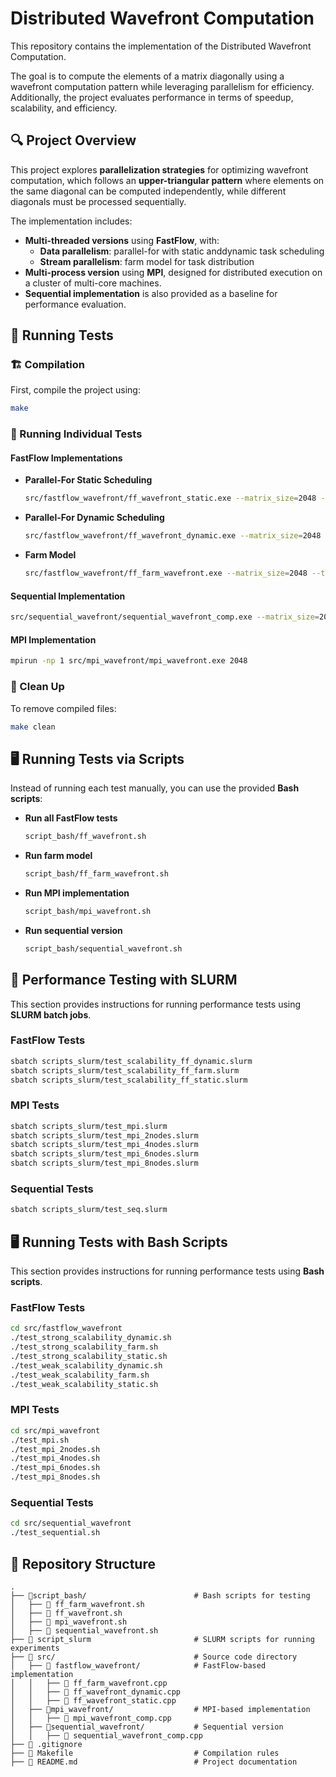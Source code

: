 # Distributed Wavefront Computation

This repository contains the implementation of the Distributed Wavefront Computation.

The goal is to compute the elements of a matrix diagonally using a wavefront computation pattern while leveraging parallelism for efficiency. Additionally, the project evaluates performance in terms of speedup, scalability, and efficiency.


## 🔍 Project Overview

This project explores **parallelization strategies** for optimizing wavefront computation, which follows an **upper-triangular pattern** where elements on the same diagonal can be computed independently, while different diagonals must be processed sequentially.

The implementation includes:
- **Multi-threaded versions** using **FastFlow**, with:
  - **Data parallelism**: parallel-for with static anddynamic task scheduling
  - **Stream parallelism**: farm model for task distribution
- **Multi-process version** using **MPI**, designed for distributed execution on a cluster of multi-core machines.
- **Sequential implementation** is also provided as a baseline for performance evaluation.


## 🚀 Running Tests

### 🏗️ Compilation
First, compile the project using:
```bash
make
```

### 🔬 Running Individual Tests

#### **FastFlow Implementations**
- **Parallel-For Static Scheduling**
  ```bash
  src/fastflow_wavefront/ff_wavefront_static.exe --matrix_size=2048 --threads=2 --granularity=1
  ```
- **Parallel-For Dynamic Scheduling**
  ```bash
  src/fastflow_wavefront/ff_wavefront_dynamic.exe --matrix_size=2048 --threads=2 --granularity=1
  ```
- **Farm Model**
  ```bash
  src/fastflow_wavefront/ff_farm_wavefront.exe --matrix_size=2048 --threads=2 --granularity=1
  ```

#### **Sequential Implementation**
```bash
src/sequential_wavefront/sequential_wavefront_comp.exe --matrix_size=2048
```

#### **MPI Implementation**
```bash
mpirun -np 1 src/mpi_wavefront/mpi_wavefront.exe 2048
```

### 🔄 Clean Up
To remove compiled files:
```bash
make clean
```


## 🖥️ Running Tests via Scripts

Instead of running each test manually, you can use the provided **Bash scripts**:

- **Run all FastFlow tests**
  ```bash
  script_bash/ff_wavefront.sh
  ```
- **Run farm model**
  ```bash
  script_bash/ff_farm_wavefront.sh
  ```
- **Run MPI implementation**
  ```bash
  script_bash/mpi_wavefront.sh
  ```
- **Run sequential version**
  ```bash
  script_bash/sequential_wavefront.sh
  ```


## 🔬 Performance Testing with SLURM

This section provides instructions for running performance tests using **SLURM batch jobs**.

### **FastFlow Tests**
```bash
sbatch scripts_slurm/test_scalability_ff_dynamic.slurm
sbatch scripts_slurm/test_scalability_ff_farm.slurm
sbatch scripts_slurm/test_scalability_ff_static.slurm
```

### **MPI Tests**
```bash
sbatch scripts_slurm/test_mpi.slurm
sbatch scripts_slurm/test_mpi_2nodes.slurm
sbatch scripts_slurm/test_mpi_4nodes.slurm
sbatch scripts_slurm/test_mpi_6nodes.slurm
sbatch scripts_slurm/test_mpi_8nodes.slurm
```

### **Sequential Tests**
```bash
sbatch scripts_slurm/test_seq.slurm
```

## 🖥️ Running Tests with Bash Scripts

This section provides instructions for running performance tests using **Bash scripts**.

### **FastFlow Tests**
```bash
cd src/fastflow_wavefront
./test_strong_scalability_dynamic.sh
./test_strong_scalability_farm.sh
./test_strong_scalability_static.sh
./test_weak_scalability_dynamic.sh
./test_weak_scalability_farm.sh
./test_weak_scalability_static.sh
```

### **MPI Tests**
```bash
cd src/mpi_wavefront
./test_mpi.sh
./test_mpi_2nodes.sh
./test_mpi_4nodes.sh
./test_mpi_6nodes.sh
./test_mpi_8nodes.sh
```

### **Sequential Tests**
```bash
cd src/sequential_wavefront
./test_sequential.sh
```


## 📝 Repository Structure
```
.
├── 📂script_bash/                        # Bash scripts for testing
│   ├── 📄 ff_farm_wavefront.sh
│   ├── 📄 ff_wavefront.sh
│   ├── 📄 mpi_wavefront.sh
│   ├── 📄 sequential_wavefront.sh
├── 📂 script_slurm                       # SLURM scripts for running experiments
├── 📂 src/                               # Source code directory
│   ├── 📂 fastflow_wavefront/            # FastFlow-based implementation
│   │   ├── 📄 ff_farm_wavefront.cpp
│   │   ├── 📄 ff_wavefront_dynamic.cpp
│   │   ├── 📄 ff_wavefront_static.cpp
│   ├── 📂mpi_wavefront/                  # MPI-based implementation
│   │   ├── 📄 mpi_wavefront_comp.cpp
│   ├── 📂sequential_wavefront/           # Sequential version
│   │   ├── 📄 sequential_wavefront_comp.cpp
├── 📄 .gitignore
├── 📄 Makefile                           # Compilation rules
├── 📄 README.md                          # Project documentation
```